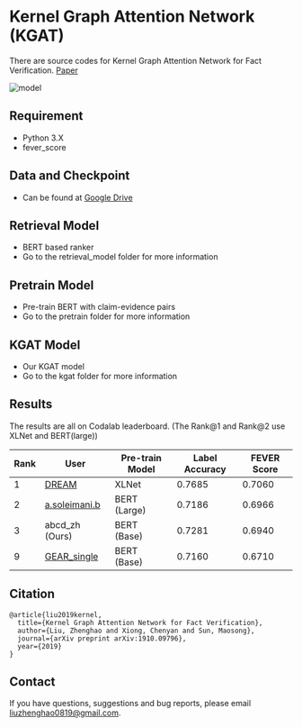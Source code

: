 # Kernel Graph Attention Network (KGAT)
There are source codes for Kernel Graph Attention Network for Fact Verification. [Paper](https://arxiv.org/pdf/1910.09796.pdf)


![model](https://github.com/thunlp/KernelGAT/blob/master/model.png)

## Requirement
* Python 3.X
* fever_score


## Data and Checkpoint
* Can be found at [Google Drive](https://drive.google.com/open?id=1cv9dfYN_dF8GyILFbON6IUB-iU3nsNLp)


## Retrieval Model
* BERT based ranker
* Go to the retrieval_model folder for more information


## Pretrain Model
* Pre-train BERT with claim-evidence pairs
* Go to the pretrain folder for more information


## KGAT Model
* Our KGAT model
* Go to the kgat folder for more information


## Results
The results are all on Codalab leaderboard. (The Rank@1 and Rank@2 use XLNet and BERT(large))


| Rank | User | Pre-train Model| Label Accuracy| FEVER Score |
| --------  | -------- | -------- | --------  | --------  |
|1|[DREAM](https://arxiv.org/pdf/1909.03745.pdf)|XLNet|0\.7685|0\.7060|
|2|[a.soleimani.b](https://arxiv.org/pdf/1910.02655.pdf)|BERT \(Large\)|0\.7186|0\.6966 |
|3|abcd_zh (Ours)|BERT \(Base\)|0\.7281|0\.6940|
|9|[GEAR_single](https://arxiv.org/abs/1908.01843)|BERT \(Base\)|0\.7160|0\.6710|


## Citation
```
@article{liu2019kernel,
  title={Kernel Graph Attention Network for Fact Verification},
  author={Liu, Zhenghao and Xiong, Chenyan and Sun, Maosong},
  journal={arXiv preprint arXiv:1910.09796},
  year={2019}
}
```

## Contact
If you have questions, suggestions and bug reports, please email liuzhenghao0819@gmail.com.